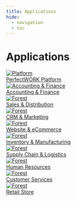 ```yaml
---
title: Applications
hide:
  - navigation
  - toc
---
```

<div class="container px-5 py-1 mx-auto flex flex-wrap">
  <h1 class="text-l text-gray-700 font-medium">Applications</h1>
</div>


<!-- This example requires Tailwind CSS v2.0+ -->
<div class="relative bg-white overflow-hidden">
 <div class="p-5 grid grid-cols-1 sm:grid-cols-1 md:grid-cols-5 lg:grid-cols-5 xl:grid-cols-5 gap-5">
    <a href="01_platform" class="rounded overflow-hidden shadow-lg">
      <img class="w-full" src="assets/platform.jpg" alt="Platform">
      <div class="px-6 py-4">
        <div class="font-regular text-l mb-2" >PerfectWORK Platform</div>
      </div>
    </a>
    <a href="20_accounting" class="rounded overflow-hidden shadow-lg">
      <img class="w-full" src="assets/accounting.jpg" alt="Accounting & Finance" >
      <div class="px-6 py-4">
        <div class="font-regular text-l mb-2">Accounting & Finance</div>
      </div>
    </a>
    <a href="30_sales_distribution" class="rounded overflow-hidden shadow-lg">
      <img class="w-full" src="assets/sales.jpg" alt="Forest">
      <div class="px-6 py-4">
        <div class="font-regular text-l mb-2">Sales & Distribution</div>
      </div>
    </a>
    <a href="40_crm_marketing" class="rounded overflow-hidden shadow-lg">
      <img class="w-full" src="assets/marketing.jpg" alt="Forest">
      <div class="px-6 py-4">
        <div class="font-regular text-l mb-2">CRM & Marketing</div>
      </div>
    </a>
    <a href="50_website" class="rounded overflow-hidden shadow-lg">
      <img class="w-full" src="assets/ecommerce.jpg" alt="Forest">
      <div class="px-6 py-4">
        <div class="font-regular text-l mb-2">Website & eCommerce</div>
      </div>
    </a>
    <a href="60_inventory_manufacturing" class="rounded overflow-hidden shadow-lg">
      <img class="w-full" src="assets/production.jpg" alt="Forest">
      <div class="px-6 py-4">
        <div class="font-regular text-l mb-2">Inventory & Manufacturing</div>
      </div>
    </a>
    <a href="70_supply_chain" class="rounded overflow-hidden shadow-lg">
      <img class="w-full" src="assets/supply_chain.jpg" alt="Forest">
      <div class="px-6 py-4">
        <div class="font-regular text-l mb-2">Supply Chain & Logistics </div>
      </div>
    </a>
    <a href="80_human_resources" class="rounded overflow-hidden shadow-lg">
      <img class="w-full" src="assets/human_resources.jpg" alt="Forest">
      <div class="px-6 py-4">
        <div class="font-regular text-l mb-2">Human Resources</div>
      </div>
    </a>
    <a href="90_customer_services" class="rounded overflow-hidden shadow-lg">
      <img class="w-full" src="assets/customer_services.jpg" alt="Forest">
      <div class="px-6 py-4">
        <div class="font-regular text-l mb-2">Customer Services</div>
      </div>
    </a>
    <a href="100_retail_store" class="rounded overflow-hidden shadow-lg">
      <img class="w-full" src="assets/retail_store.jpg" alt="Forest">
      <div class="px-6 py-4">
        <div class="font-regular text-l mb-2">Retail Store</div>
      </div>
    </a>
  </div>
</div>
